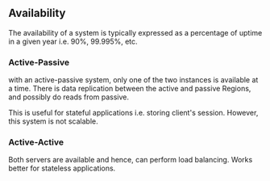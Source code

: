 ## Availability

The availability of a system is typically expressed as a percentage of uptime in a given year i.e. 90%, 99.995%, etc.

### Active-Passive

with an active-passive system, only one of the two instances is available at a time. There is data replication between the active and passive Regions, and possibly do reads from passive.

This is useful for stateful applications i.e. storing client's session. However, this system is not scalable.

### Active-Active

Both servers are available and hence, can perform load balancing. Works better for stateless applications.
